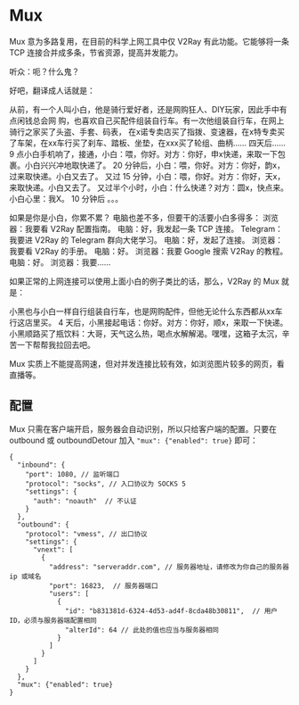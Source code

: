 # Mux

Mux 意为多路复用，在目前的科学上网工具中仅 V2Ray 有此功能。它能够将一条 TCP 连接合并成多条，节省资源，提高并发能力。

听众：呃？什么鬼？

好吧，翻译成人话就是：

从前，有一个人叫小白，他是骑行爱好者，还是网购狂人、DIY玩家，因此手中有点闲钱总会网
购，也喜欢自己买配件组装自行车。有一次他组装自行车，在网上骑行之家买了头盗、手套、码表，
在x诺专卖店买了指拨、变速器，在x特专卖买了车架，在xx车行买了刹车、踏板、坐垫，在xxx买了轮组、曲柄……
    四天后……
    9 点小白手机响了，接通，小白：喂，你好。对方：你好，申x快递，来取一下包裹。小白兴兴冲地取快递了。
    20 分钟后，小白：喂，你好。对方：你好，韵x，过来取快递。小白又去了。
    又过 15 分钟，小白：喂，你好。对方：你好，天x，来取快递。小白又去了。
    又过半个小时，小白：什么快递？对方：圆x，快点来。小白心里：我X。
    10 分钟后 。。。


如果是你是小白，你累不累？
电脑也差不多，但要干的活要小白多得多：
浏览器：我要看 V2Ray 配置指南。
电脑：好，我发起一条 TCP 连接。
Telegram：我要进 V2Ray 的 Telegram 群向大佬学习。
电脑：好，发起了连接。
浏览器：我要看 V2Ray 的手册。
电脑：好。
浏览器：我要 Google 搜索 V2Ray 的教程。
电脑：好。
浏览器：我要……

如果正常的上网连接可以使用上面小白的例子类比的话，那么，V2Ray 的 Mux 就是：

小黑也与小白一样自行组装自行车，也是网购配件，但他无论什么东西都从xx车行这店里买。
4 天后，小黑接起电话：你好。对方：你好，顺x，来取一下快递。小黑顺路买了瓶饮料：大哥，天气这么热，喝点水解解渴。嘿嘿，这箱子太沉，辛苦一下帮帮我拉回去吧。

Mux 实质上不能提高网速，但对并发连接比较有效，如浏览图片较多的网页，看直播等。

## 配置

Mux 只需在客户端开启，服务器会自动识别，所以只给客户端的配置。只要在 outbound 或 outboundDetour 加入 `"mux": {"enabled": true}` 即可：

``` javascrpt
{
  "inbound": {
    "port": 1080, // 监听端口
    "protocol": "socks", // 入口协议为 SOCKS 5
    "settings": {
      "auth": "noauth"  // 不认证
    }
  },
  "outbound": {
    "protocol": "vmess", // 出口协议
    "settings": {
      "vnext": [
        {
          "address": "serveraddr.com", // 服务器地址，请修改为你自己的服务器 ip 或域名
          "port": 16823,  // 服务器端口
          "users": [
            {
              "id": "b831381d-6324-4d53-ad4f-8cda48b30811",  // 用户 ID，必须与服务器端配置相同
              "alterId": 64 // 此处的值也应当与服务器相同
            }
          ]
        }
      ]
    }
  },
  "mux": {"enabled": true}
}

```
    
